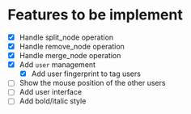 # Features to be implement

- [x] Handle split_node operation
- [x] Handle remove_node operation
- [x] Handle merge_node operation
- [x] Add `user` management
  - [x] Add user fingerprint to tag users
- [ ] Show the mouse position of the other users
- [ ] Add user interface
- [ ] Add bold/italic style
